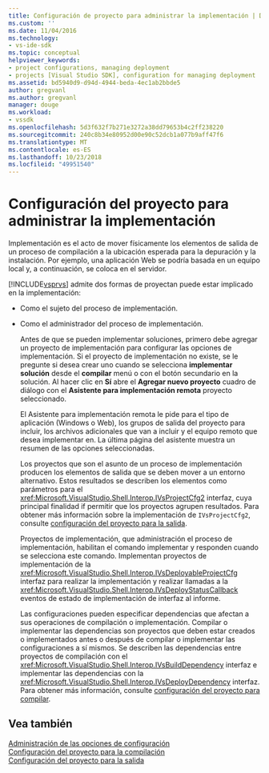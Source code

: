 ```yaml
---
title: Configuración de proyecto para administrar la implementación | Documentos de Microsoft
ms.custom: ''
ms.date: 11/04/2016
ms.technology:
- vs-ide-sdk
ms.topic: conceptual
helpviewer_keywords:
- project configurations, managing deployment
- projects [Visual Studio SDK], configuration for managing deployment
ms.assetid: bd5940d9-d94d-4944-beda-4ec1ab2bbde5
author: gregvanl
ms.author: gregvanl
manager: douge
ms.workload:
- vssdk
ms.openlocfilehash: 5d3f632f7b271e3272a38dd79653b4c2ff238220
ms.sourcegitcommit: 240c8b34e80952d00e90c52dcb1a077b9aff47f6
ms.translationtype: MT
ms.contentlocale: es-ES
ms.lasthandoff: 10/23/2018
ms.locfileid: "49951540"
---
```

# <a name="project-configuration-for-managing-deployment"></a>Configuración del proyecto para administrar la implementación
Implementación es el acto de mover físicamente los elementos de salida de un proceso de compilación a la ubicación esperada para la depuración y la instalación. Por ejemplo, una aplicación Web se podría basada en un equipo local y, a continuación, se coloca en el servidor.  
  
 [!INCLUDE[vsprvs](../../code-quality/includes/vsprvs_md.md)] admite dos formas de proyectan puede estar implicado en la implementación:  
  
- Como el sujeto del proceso de implementación.  
  
- Como el administrador del proceso de implementación.  
  
  Antes de que se pueden implementar soluciones, primero debe agregar un proyecto de implementación para configurar las opciones de implementación. Si el proyecto de implementación no existe, se le pregunte si desea crear uno cuando se selecciona **implementar solución** desde el **compilar** menú o con el botón secundario en la solución. Al hacer clic en **Sí** abre el **Agregar nuevo proyecto** cuadro de diálogo con el **Asistente para implementación remota** proyecto seleccionado.  
  
  El Asistente para implementación remota le pide para el tipo de aplicación (Windows o Web), los grupos de salida del proyecto para incluir, los archivos adicionales que van a incluir y el equipo remoto que desea implementar en. La última página del asistente muestra un resumen de las opciones seleccionadas.  
  
  Los proyectos que son el asunto de un proceso de implementación producen los elementos de salida que se deben mover a un entorno alternativo. Estos resultados se describen los elementos como parámetros para el <xref:Microsoft.VisualStudio.Shell.Interop.IVsProjectCfg2> interfaz, cuya principal finalidad if permitir que los proyectos agrupen resultados. Para obtener más información sobre la implementación de `IVsProjectCfg2`, consulte [configuración del proyecto para la salida](../../extensibility/internals/project-configuration-for-output.md).  
  
  Proyectos de implementación, que administración el proceso de implementación, habilitan el comando implementar y responden cuando se selecciona este comando. Implementan proyectos de implementación de la <xref:Microsoft.VisualStudio.Shell.Interop.IVsDeployableProjectCfg> interfaz para realizar la implementación y realizar llamadas a la <xref:Microsoft.VisualStudio.Shell.Interop.IVsDeployStatusCallback> eventos de estado de implementación de interfaz al informe.  
  
  Las configuraciones pueden especificar dependencias que afectan a sus operaciones de compilación o implementación. Compilar o implementar las dependencias son proyectos que deben estar creados o implementados antes o después de compilar o implementar las configuraciones a sí mismos. Se describen las dependencias entre proyectos de compilación con el <xref:Microsoft.VisualStudio.Shell.Interop.IVsBuildDependency> interfaz e implementar las dependencias con la <xref:Microsoft.VisualStudio.Shell.Interop.IVsDeployDependency> interfaz. Para obtener más información, consulte [configuración del proyecto para compilar](../../extensibility/internals/project-configuration-for-building.md).  
  
## <a name="see-also"></a>Vea también  
 [Administración de las opciones de configuración](../../extensibility/internals/managing-configuration-options.md)   
 [Configuración del proyecto para la compilación](../../extensibility/internals/project-configuration-for-building.md)   
 [Configuración del proyecto para la salida](../../extensibility/internals/project-configuration-for-output.md)